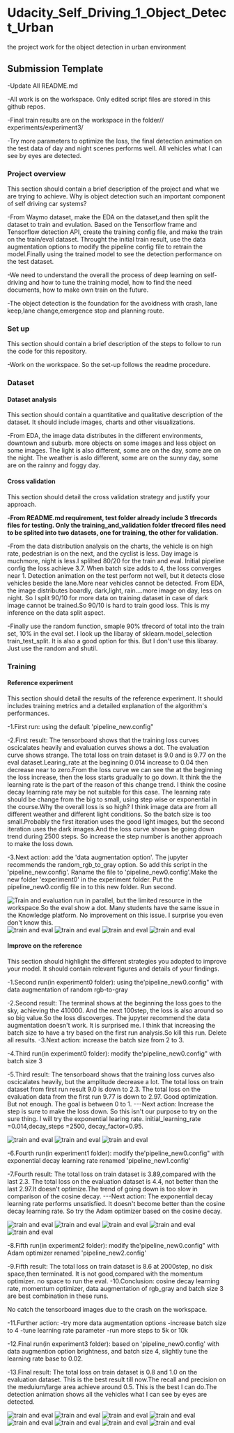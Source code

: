# Udacity_Self_Driving_1_Object_Detect_Urban
the project work for the object detection in urban environment
## Submission Template

-Update All README.md

-All work is on the workspace. Only edited script files are stored in this github repos.

-Final train results are on the workspace in the folder// experiments/experiment3/

-Try more parameters to optimize the loss, the final detection animation on the test data of day and night scenes performs well. All vehicles what I can see by eyes are detected.

### Project overview
This section should contain a brief description of the project and what we are trying to achieve. Why is object detection such an important component of self driving car systems?

-From Waymo dataset, make the EDA on the dataset,and then split the dataset to train and evulation. Based on the Tensorflow frame and Tensorflow detection API, create the training config file, and make the train on the train/eval dataset. Throught the initial train result, use the data augmentation options to modify the pipeline config file to retrain the model.Finally using the trained model to see the detection performance on the test dataset.

-We need to understand the overall the process of deep learning on self-driving and how to tune the training model, how to find the need documents, how to make own train on the future. 

-The object detection is the foundation for the avoidness with crash, lane keep,lane change,emergence stop and planning route.

### Set up
This section should contain a brief description of the steps to follow to run the code for this repository.

-Work on the workspace. So the set-up follows the readme procedure.

### Dataset
#### Dataset analysis
This section should contain a quantitative and qualitative description of the dataset. It should include images, charts and other visualizations.

-From EDA, the image data distributes in the different environments, downtown and suburb. more objects on some images and less object on some images. The light is also different, some are on the day, some are on the night. The weather is aslo different, some are on the sunny day, some are on the rainny and foggy day.

#### Cross validation
This section should detail the cross validation strategy and justify your approach.

-**From README.md requirement, test folder already include 3 tfrecords files for testing. Only the training_and_validation folder tfrecord files need to be splited into two datasets, one for training, the other for validation.**

-From the data distribution analysis on the charts, the vehicle is on high rate, pedestrian is on the next, and the cyclist is less. Day image is muchmore, night is less.I splilted 80/20 for the train and eval. Initial pipeline config the loss achieve 3.7. When batch size adds to 4, the loss converges near 1. Detection animation on the test perform not well, but it detects close vehicles beside the lane.More near vehicles cannot be detected. From EDA, the image distributes boardly, dark,light, rain....more image on day, less on night. So I split 90/10 for more data on training dataset in case of dark image cannot be trained.So 90/10 is hard to train good loss. This is my inference on the data split aspect.

-Finally use the random function, smaple 90% tfrecord of total into the train set, 10% in the eval set. I look up the libaray of sklearn.model_selection train_test_split. It is also a good option for this. But I don't use this libaray. Just use the random and shutil.

### Training
#### Reference experiment
This section should detail the results of the reference experiment. It should includes training metrics and a detailed explanation of the algorithm's performances.

-1.First run: using the default 'pipeline_new.config"

-2.First result: The tensorboard shows that the training loss curves oscicalates heavily and evaluation curves shows a dot. The evaluation curve shows strange. The total loss on train dataset is 9.0 and is 9.77 on the eval dataset.Learing_rate at the beginning 0.014 increase to 0.04 then decrease near to zero.From the loss curve we can see the at the beginning the loss increase, then the loss starts gradually to go down. It think the the learning rate is the part of the reason of this change trend. I think the cosine decay learning rate may be not suitable for this case. The learning rate should be change from the big to small, using step wise or exponential in the course.Why the overall loss is so high? I think image data are from all different weather and different light conditions. So the batch size is too small.Probably the first iteration uses the good light images, but the second iteration uses the dark images.And the loss curve shows be going down trend during 2500 steps. So increase the step number is another approach to make the loss down.

-3.Next action: add the 'data augmentation option'. The jupyter recommends the random_rgb_to_gray option. So add this script in the 'pipeline_new.config'. Raname the file to 'pipeline_new0.config'.Make the new folder 'experiment0' in the experiment folder. Put the pipeline_new0.config file in to this new folder. Run second.

![**Train and evaluation run in parallel, but the limited resource in the workspace.So the eval show a dot. Many students have the same issue in the Knowledge platform. No improvement on this issue. I surprise you even don't know this.**](https://github.com/junjiexu628/Udacity_Self_Driving_1_Object_Detect_Urban/tree/main/tensorBD_reference/LOSS1.PNG)
![train and eval](https://github.com/junjiexu628/Udacity_Self_Driving_1_Object_Detect_Urban/tree/main/tensorBD_reference/LOSS2.PNG)
![train and eval](https://github.com/junjiexu628/Udacity_Self_Driving_1_Object_Detect_Urban/tree/main/tensorBD_reference/LOSS3.PNG)
![train and eval](https://github.com/junjiexu628/Udacity_Self_Driving_1_Object_Detect_Urban/tree/main/tensorBD_reference/RECALL.PNG)
![train and eval](https://github.com/junjiexu628/Udacity_Self_Driving_1_Object_Detect_Urban/tree/main/tensorBD_reference/mAP1.PNG)

#### Improve on the reference
This section should highlight the different strategies you adopted to improve your model. It should contain relevant figures and details of your findings.

-1.Second run(in experiment0 folder): using the'pipeline_new0.config" with data augmentation of random rgb-to-gray

-2.Second result: The terminal shows at the beginning the loss goes to the sky, achieving the 410000. And the next 100step, the loss is also around so so big value.So the loss discoverges. The jupyter recommend the data augmentation doesn't work. It is surprised me. I think that increasing the batch size to have a try based on the first run analysis.So kill this run. Delete all results.
-3.Next action: increase the batch size from 2 to 3. 

-4.Third run(in experiment0 folder): modify the'pipeline_new0.config" with batch size 3 

-5.Third result: The tensorboard shows that the training loss curves also oscicalates heavily, but the amplitude decrease a lot. The total loss on train dataset from first run result 9.0 is down to 2.3. The total loss on the evaluation data from the first run 9.77 is down to 2.97. Good optimization. But not enough. The goal is between 0 to 1.
---Next action: Increase the step is sure to make the loss down. So this isn't our purpose to try on the sure thing. I will try the exponential learing rate. initial_learning_rate =0.014,decay_steps =2500, decay_factor=0.95.

![train and eval](https://github.com/junjiexu628/Udacity_Self_Driving_1_Object_Detect_Urban/tree/main/tensorBD_experiment0/LOSS1.PNG)
![train and eval](https://github.com/junjiexu628/Udacity_Self_Driving_1_Object_Detect_Urban/tree/main/tensorBD_experiment0/LOSS2.PNG)
![train and eval](https://github.com/junjiexu628/Udacity_Self_Driving_1_Object_Detect_Urban/tree/main/tensorBD_experiment0/LOSS3.PNG)

-6.Fourth run(in experiment1 folder): modify the'pipeline_new0.config" with exponential decay learning rate renamed 'pipeline_new1.config'

-7.Fourth result: The total loss on train dataset is 3.89,compared with the last 2.3. The total loss on the evaluation dataset is 4.4, not better than the last 2.97.It doesn't optimize.The trend of going down is too slow in comparison of the cosine decay.
---Next action: The exponential decay learning rate performs unsatisfied. It doesn't become better than the cosine decay learning rate. So try the Adam optimizer based on the cosine decay.

![train and eval](https://github.com/junjiexu628/Udacity_Self_Driving_1_Object_Detect_Urban/tree/main/tehttps://github.com/junjiexu628/Udacity_Self_Driving_1_Object_Detect_Urban/tree/mainnsorBD_experiment1/LOSS1.PNG)
![train and eval](https://github.com/junjiexu628/Udacity_Self_Driving_1_Object_Detect_Urban/tree/main/thttps://github.com/junjiexu628/Udacity_Self_Driving_1_Object_Detect_Urban/tree/mainensorBD_experiment1/LOSS2.PNG)
![train and eval](https://github.com/junjiexu628/Udacity_Self_Driving_1_Object_Detect_Urban/tree/main/tensorBD_experiment1/LOSS3.PNG)
![train and eval](https://github.com/junjiexu628/Udacity_Self_Driving_1_Object_Detect_Urban/tree/main/tensorBD_experiment1/RECALL.PNG)
![train and eval](https://github.com/junjiexu628/Udacity_Self_Driving_1_Object_Detect_Urban/tree/main/tensorBD_experiment1/PR1.PNG)

-8.Fifth run(in experiment2 folder): modify the'pipeline_new0.config" with Adam optimizer renamed 'pipeline_new2.config'

-9.Fifth result:  The total loss on train dataset is 8.6 at 2000step, no disk space,then terminated. It is not good,compared with the momentum optimizer. no space to run the eval.
-10.Conclusion: cosine decay learning rate, momentum optimizer, data augmentation of rgb_gray and batch size 3 are best combination in these runs.

No catch the tensorboard images due to the crash on the workspace.

-11.Further action:
-try more data augmentation options
-increase batch size to 4
-tune learning rate parameter
-run more steps to 5k or 10k

-12.Final run(in experiment3 folder): based on 'pipeline_new0.config' with data augmention option brightness, and batch size 4, slightly tune the learning rate base to 0.02.

-13.Final result: The total loss on train dataset is 0.8 and 1.0 on the evaluation dataset. This is the best result till now.The recall and precision on the meduium/large area achieve around 0.5. This is the best I can do.The detection animation shows all the vehicles what I can see by eyes are detected.


![train and eval](https://github.com/junjiexu628/Udacity_Self_Driving_1_Object_Detect_Urban/tree/main/tensorBD_experiment3/loss1.PNG)
![train and eval](https://github.com/junjiexu628/Udacity_Self_Driving_1_Object_Detect_Urban/tree/main/tensorBD_experiment3/loss2.PNG)
![train and eval](https://github.com/junjiexu628/Udacity_Self_Driving_1_Object_Detect_Urban/tree/main/tensorBD_experiment3/loss3.PNG)
![train and eval](https://github.com/junjiexu628/Udacity_Self_Driving_1_Object_Detect_Urban/tree/main/tensorBD_experiment3/mAP1.PNG)
![train and eval](https://github.com/junjiexu628/Udacity_Self_Driving_1_Object_Detect_Urban/tree/main/tensorBD_experiment3/mAP2.PNG)
![train and eval](https://github.com/junjiexu628/Udacity_Self_Driving_1_Object_Detect_Urban/tree/main/tensorBD_experiment3/mAP3.PNG)
![train and eval](https://github.com/junjiexu628/Udacity_Self_Driving_1_Object_Detect_Urban/tree/main/tensorBD_experiment3/detect1.PNG)
![train and eval](https://github.com/junjiexu628/Udacity_Self_Driving_1_Object_Detect_Urban/tree/main/tensorBD_experiment3/detect2.PNG)




